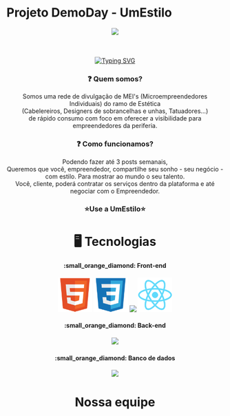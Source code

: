 # Projeto DemoDay - UmEstilo

<div align="center">
<img src="https://media.discordapp.net/attachments/1052029956865151072/1053785134945534013/image.png?width=444&height=427">

<br></br>
[![Typing SVG](https://readme-typing-svg.herokuapp.com/?color=FF5500&size=35&center=true&vCenter=true&width=1000&lines=Conheça+a+UmEstilo+:%29)](https://git.io/typing-svg)

<h3 align="center">❓ Quem somos?</h3>
<p>Somos uma rede de divulgação de MEI's (Microempreendedores Individuais) do ramo de Estética <br>(Cabelereiros, Designers de sobrancelhas e unhas, Tatuadores...)<br> de rápido consumo com foco em oferecer a visibilidade para empreendedores da periferia.</p>

<h3 align="center">❓ Como funcionamos?</h3>
<p>Podendo fazer até 3 posts semanais,<br> Queremos que você, empreendedor, compartilhe seu sonho - seu negócio - com estilo. Para mostrar ao mundo o seu talento.<br>Você, cliente, poderá contratar os serviços dentro da plataforma e até negociar com o Empreendedor.</p>
<h3 align="center">⭐Use a UmEstilo⭐</h3>

</div>

<div align="center">
  <h1>🖥️ Tecnologias</h1>
  <h4>:small_orange_diamond: Front-end<h4>
  <img src="https://raw.githubusercontent.com/devicons/devicon/master/icons/html5/html5-original.svg" width="80px">
  <img src="https://raw.githubusercontent.com/devicons/devicon/master/icons/css3/css3-original.svg" width="80px">
  <img src="https://icongr.am/devicon/javascript-original.svg?size=100&color=currentColor" width="80px">
  <img src="https://raw.githubusercontent.com/devicons/devicon/master/icons/react/react-original.svg" width="80px"  />
  
<h4>:small_orange_diamond: Back-end<h4>
  <img src="https://icongr.am/devicon/java-original.svg?size=100&color=currentColor" width="80px">
  
<h4>:small_orange_diamond: Banco de dados<h4>
  <img src="https://icongr.am/devicon/mysql-original-wordmark.svg?size=100&color=currentColor" width="120px">
 

 </div>
</div>
  <div align="center">
    <h1>Nossa equipe</h1>
    


